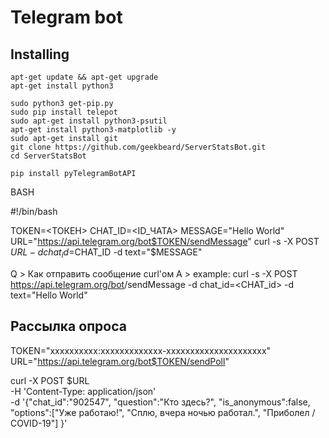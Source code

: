 # Telegram bot

## Installing
    apt-get update && apt-get upgrade
    apt-get install python3

    sudo python3 get-pip.py
    sudo pip install telepot
    sudo apt-get install python3-psutil
    apt-get install python3-matplotlib -y
    sudo apt-get install git
    git clone https://github.com/geekbeard/ServerStatsBot.git
    cd ServerStatsBot

    pip install pyTelegramBotAPI




BASH

#!/bin/bash

TOKEN=<ТОКЕН>
CHAT_ID=<ID_ЧАТА>
MESSAGE="Hello World"
URL="https://api.telegram.org/bot$TOKEN/sendMessage"
curl -s -X POST $URL -d chat_id=$CHAT_ID -d text="$MESSAGE"



Q > Как отправить сообщение curl'ом
A > example:
    curl -s -X POST https://api.telegram.org/bot<TOKEN>/sendMessage -d chat_id=<CHAT_id> -d text="Hello World"


## Рассылка опроса

TOKEN="xxxxxxxxxx:xxxxxxxxxxxxx-xxxxxxxxxxxxxxxxxxxxx"
URL="https://api.telegram.org/bot$TOKEN/sendPoll"

curl -X POST $URL \
-H 'Content-Type: application/json' \
-d '{"chat_id":"902547",
     "question":"Кто здесь?",
     "is_anonymous":false, 
     "options":["Уже работаю!",
                "Сплю, вчера ночью работал.",
                "Приболел / COVID-19"]
     }'
